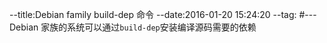 --title:Debian family build-dep 命令
--date:2016-01-20 15:24:20
--tag:
#---
Debian 家族的系统可以通过`build-dep`安装编译源码需要的依赖
